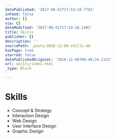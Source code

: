 ```yaml
---
datePublished: '2017-08-01T17:53:18.778Z'
inFeed: false
author: []
via: {}
dateModified: '2017-08-01T17:53:18.148Z'
title: Skills
publisher: {}
description: ''
sourcePath: _posts/2016-12-06-skills.md
hasPage: true
starred: false
datePublishedOriginal: '2016-12-06T00:40:24.132Z'
url: skills/index.html
_type: Blurb

---
```

# Skills

* Concept & Strategy
* Interaction Design
* Web Design
* User Interface Design
* Graphic Design